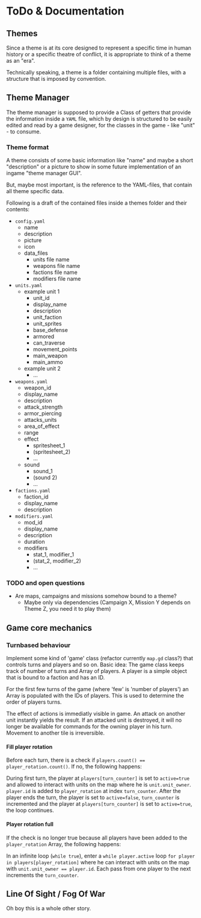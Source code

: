 # ToDo & Documentation
## Themes
Since a theme is at its core designed to represent a specific time in human history or a specific theatre of conflict, it is appropriate to think of a theme as an "era". 

Technically speaking, a theme is a folder containing multiple files, with a structure that is imposed by convention.

## Theme Manager
The theme manager is supposed to provide a Class of getters that provide the information inside a `YAML` file, which by design is structured to be easily edited and read by a game designer, for the classes in the game - like "unit" - to consume.

### Theme format
A theme consists of some basic information like "name" and maybe a short "description" or a picture to show in some future implementation of an ingame "theme manager GUI".

But, maybe most important, is the reference to the YAML-files, that contain all theme specific data.

Following is a draft of the contained files inside a themes folder and their contents:

* `config.yaml`
    * name
    * description
    * picture
    * icon
    * data_files
        * units file name
        * weapons file name
        * factions file name
        * modifiers file name
* `units.yaml`
    * example unit 1
        * unit_id
        * display_name
        * description
        * unit_faction
        * unit_sprites
        * base_defense
        * armored
        * can_traverse
        * movement_points
        * main_weapon
        * main_ammo
    * example unit 2
        * ...
* `weapons.yaml`
    * weapon_id
    * display_name
    * description
    * attack_strength
    * armor_piercing
    * attacks_units
    * area_of_effect
    * range
    * effect
        * spritesheet_1
        * (spritesheet_2)
        * ...
    * sound
        * sound_1
        * (sound 2)
        * ...
* `factions.yaml`
    * faction_id
    * display_name
    * description
* `modifiers.yaml`
    * mod_id
    * display_name
    * description
    * duration
    * modifiers
        * stat_1, modifier_1
        * (stat_2, modifier_2)
        * ...

### TODO and open questions
* Are maps, campaigns and missions somehow bound to a theme?
    * Maybe only via dependencies (Campaign X, Mission Y depends on Theme Z, you need it to play them)

## Game core mechanics
### Turnbased behaviour
Implement some kind of 'game' class (refactor currently `map.gd` class?) that controls turns and players and so on. Basic idea: The game class keeps track of number of turns and Array of players. A player is a simple object that is bound to a faction and has an ID.

For the first few turns of the game (where 'few' is 'number of players') an Array is populated with the IDs of players. This is used to determine the order of players turns.

The effect of actions is immediatly visible in game. An attack on another unit instantly yields the result. If an attacked unit is destroyed, it will no longer be available for commands for the owning player in his turn. Movement to another tile is irreversible.

#### Fill player rotation
Before each turn, there is a check if `players.count() == player_rotation.count()`. If no, the following happens:

During first turn, the player at `players[turn_counter]` is set to `active=true` and allowed to interact with units on the map where he is `unit.unit_owner`. `player.id` is added to `player_rotation` at index `turn_counter`. After the player ends the turn, the player is set to `active=false`, `turn_counter` is incremented and the player at `players[turn_counter]` is set to `active=true`, the loop continues.

#### Player rotation full
If the check is no longer true because all players have been added to the `player_rotation` Array, the following happens:

In an infinite loop (`while true`), enter a `while player.active` loop `for player in players[player_rotation]` where he can interact with units on the map with `unit.unit_owner == player.id`.
Each pass from one player to the next increments the `turn_counter`.


## Line Of Sight / Fog Of War
Oh boy this is a whole other story.